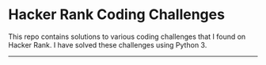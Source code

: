 
# Hacker Rank Coding Challenges 

This repo contains solutions to various coding challenges that I found on Hacker Rank.  I have solved these challenges using Python 3.

***
